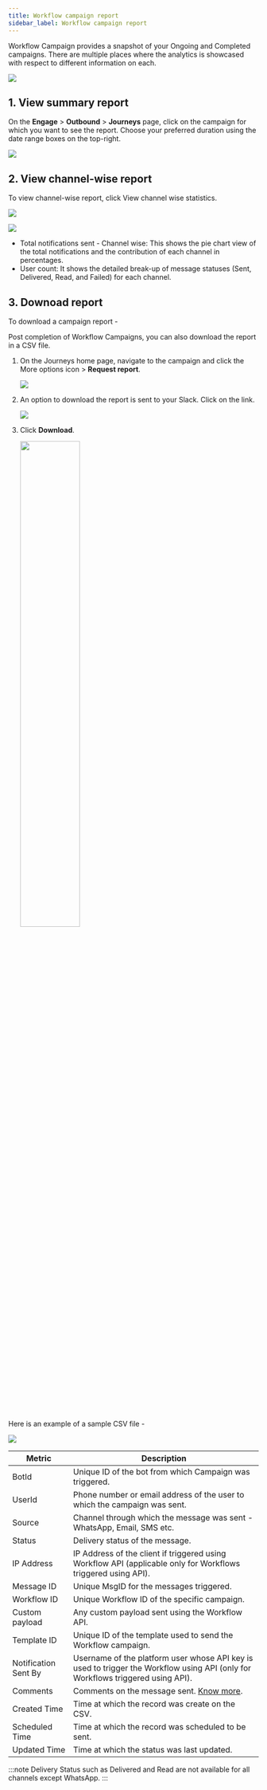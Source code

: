 ```yaml
---
title: Workflow campaign report
sidebar_label: Workflow campaign report
---
```



Workflow Campaign provides a snapshot of your Ongoing and Completed campaigns. There are multiple places where the analytics is showcased with respect to different information on each.

![](https://i.imgur.com/r7QVs9M.png)


## 1. View summary report

On the **Engage** > **Outbound** > **Journeys** page, click on the campaign for which you want to see the report. Choose your preferred duration using the date range boxes on the top-right.

   ![](https://i.imgur.com/SdZ6XOf.png)



## 2. View channel-wise report

To view channel-wise report, click View channel wise statistics.

   ![](https://i.imgur.com/mRmVyYC.png)


   ![](https://i.imgur.com/pOtMNMV.png)

* Total notifications sent - Channel wise: This shows the pie chart view of the total notifications and the contribution of each channel in percentages.
* User count: It shows the detailed break-up of message statuses (Sent, Delivered, Read, and Failed) for each channel.

## 3. Downoad report

To download a campaign report -  

Post completion of Workflow Campaigns, you can also download the report in a CSV file.

1. On the Journeys home page, navigate to the campaign and click the More options icon > **Request report**.

   ![](https://i.imgur.com/hLVOJxs.png)

2. An option to download the report is sent to your Slack. Click on the link.

   ![](https://i.imgur.com/rahrp4A.png)

3. Click **Download**.
   
   <img src="https://i.imgur.com/MCWoQpR.png" width="50%"/>


Here is an example of a sample CSV file - 

![](https://i.imgur.com/8NWIxEh.png)



Metric | Description
----- | ---------
BotId | Unique ID of the bot from which Campaign was triggered.
UserId | Phone number or email address of the user to which the campaign was sent.
Source | Channel through which the message was sent - WhatsApp, Email, SMS etc.
Status | Delivery status of the message.
IP Address | IP Address of the client if triggered using Workflow API (applicable only for Workflows triggered using API).
Message ID | Unique MsgID for the messages triggered.
Workflow ID | Unique Workflow ID of the specific campaign.
Custom payload | Any custom payload sent using the Workflow API.
Template ID | Unique ID of the template used to send the Workflow campaign.
Notification Sent By | Username of the platform user whose API key is used to trigger the Workflow using API (only for Workflows triggered using API).
Comments | Comments on the message sent. [Know more](https://docs.yellow.ai/docs/platform_concepts/engagement/outbound/notification-engine#23-status-codes-of-response).
Created Time | Time at which the record was create on the CSV.
Scheduled Time | Time at which the record was scheduled to be sent.
Updated Time | Time at which the status was last updated.

:::note
Delivery Status such as Delivered and Read are not available for all channels except WhatsApp.
:::